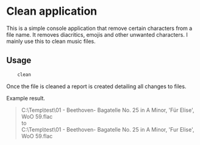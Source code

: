 # Clean application

This is a simple console application that remove certain characters from a file name. It removes diacritics, emojis and other unwanted characters. I mainly use this to clean music files.

## Usage

```bash
    clean
```

Once the file is cleaned a report is created detailing all changes to files.

Example result.

> C:\Temp\test\01 - Beethoven- Bagatelle No. 25 in A Minor, 'Für Elise', WoO 59.flac        
> to        
> C:\Temp\test\01 - Beethoven- Bagatelle No. 25 in A Minor, 'Fur Elise', WoO 59.flac
